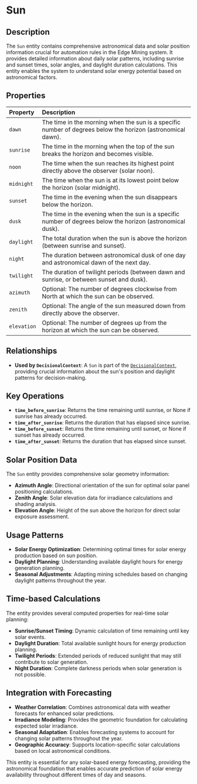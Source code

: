 # Sun

## Description

The `Sun` entity contains comprehensive astronomical data and solar position information crucial for automation rules in the Edge Mining system. It provides detailed information about daily solar patterns, including sunrise and sunset times, solar angles, and daylight duration calculations. This entity enables the system to understand solar energy potential based on astronomical factors.

## Properties

| Property    | Description                                                                                                 |
| :---------- | :---------------------------------------------------------------------------------------------------------- |
| `dawn`      | The time in the morning when the sun is a specific number of degrees below the horizon (astronomical dawn). |
| `sunrise`   | The time in the morning when the top of the sun breaks the horizon and becomes visible.                     |
| `noon`      | The time when the sun reaches its highest point directly above the observer (solar noon).                   |
| `midnight`  | The time when the sun is at its lowest point below the horizon (solar midnight).                            |
| `sunset`    | The time in the evening when the sun disappears below the horizon.                                          |
| `dusk`      | The time in the evening when the sun is a specific number of degrees below the horizon (astronomical dusk). |
| `daylight`  | The total duration when the sun is above the horizon (between sunrise and sunset).                          |
| `night`     | The duration between astronomical dusk of one day and astronomical dawn of the next day.                    |
| `twilight`  | The duration of twilight periods (between dawn and sunrise, or between sunset and dusk).                    |
| `azimuth`   | Optional: The number of degrees clockwise from North at which the sun can be observed.                      |
| `zenith`    | Optional: The angle of the sun measured down from directly above the observer.                              |
| `elevation` | Optional: The number of degrees up from the horizon at which the sun can be observed.                       |

## Relationships

- **Used by `DecisionalContext`**: A `Sun` is part of the [`DecisionalContext`](decisional_context.md), providing crucial information about the sun's position and daylight patterns for decision-making.

## Key Operations

- **`time_before_sunrise`**: Returns the time remaining until sunrise, or None if sunrise has already occurred.
- **`time_after_sunrise`**: Returns the duration that has elapsed since sunrise.
- **`time_before_sunset`**: Returns the time remaining until sunset, or None if sunset has already occurred.
- **`time_after_sunset`**: Returns the duration that has elapsed since sunset.

## Solar Position Data

The `Sun` entity provides comprehensive solar geometry information:

- **Azimuth Angle**: Directional orientation of the sun for optimal solar panel positioning calculations.
- **Zenith Angle**: Solar elevation data for irradiance calculations and shading analysis.
- **Elevation Angle**: Height of the sun above the horizon for direct solar exposure assessment.

## Usage Patterns

- **Solar Energy Optimization**: Determining optimal times for solar energy production based on sun position.
- **Daylight Planning**: Understanding available daylight hours for energy generation planning.
- **Seasonal Adjustments**: Adapting mining schedules based on changing daylight patterns throughout the year.

## Time-based Calculations

The entity provides several computed properties for real-time solar planning:

- **Sunrise/Sunset Timing**: Dynamic calculation of time remaining until key solar events.
- **Daylight Duration**: Total available sunlight hours for energy production planning.
- **Twilight Periods**: Extended periods of reduced sunlight that may still contribute to solar generation.
- **Night Duration**: Complete darkness periods when solar generation is not possible.

## Integration with Forecasting

- **Weather Correlation**: Combines astronomical data with weather forecasts for enhanced solar predictions.
- **Irradiance Modeling**: Provides the geometric foundation for calculating expected solar irradiance.
- **Seasonal Adaptation**: Enables forecasting systems to account for changing solar patterns throughout the year.
- **Geographic Accuracy**: Supports location-specific solar calculations based on local astronomical conditions.

This entity is essential for any solar-based energy forecasting, providing the astronomical foundation that enables accurate prediction of solar energy availability throughout different times of day and seasons.
